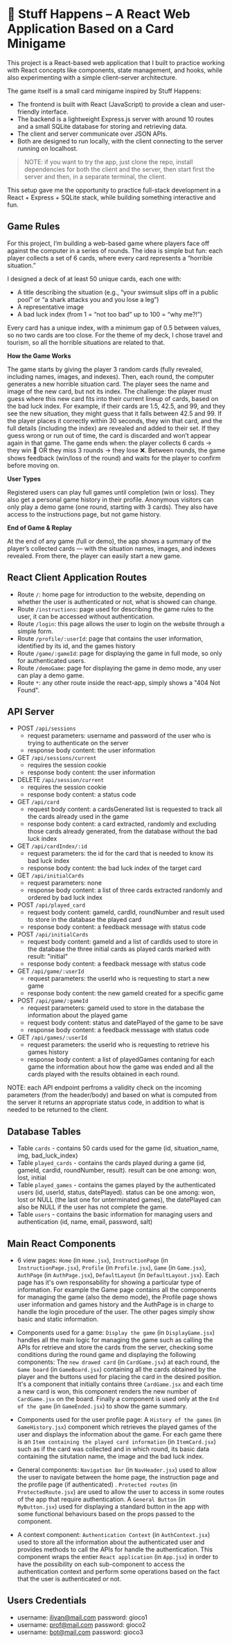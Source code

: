 # 🌟 Stuff Happens – A React Web Application Based on a Card Minigame
This project is a React-based web application that I built to practice working with React concepts like components, state management, and hooks, while also experimenting with a simple client–server architecture.

The game itself is a small card minigame inspired by Stuff Happens:
- The frontend is built with React (JavaScript) to provide a clean and user-friendly interface.
- The backend is a lightweight Express.js server with around 10 routes and a small SQLite database for storing and retrieving data.
- The client and server communicate over JSON APIs.
- Both are designed to run locally, with the client connecting to the server running on localhost.

> NOTE: if you want to try the app, just clone the repo, install dependencies for both the client and the server, then start first the server and then, in a separate terminal, the client.

This setup gave me the opportunity to practice full-stack development in a React + Express + SQLite stack, while building something interactive and fun.

## Game Rules
For this project, I’m building a web-based game where players face off against the computer in a series of rounds. The idea is simple but fun: each player collects a set of 6 cards, where every card represents a “horrible situation.”

I designed a deck of at least 50 unique cards, each one with:
- A title describing the situation (e.g., “your swimsuit slips off in a public pool” or “a shark attacks you and you lose a leg”)
- A representative image
- A bad luck index (from 1 = “not too bad” up to 100 = “why me?!”)

Every card has a unique index, with a minimum gap of 0.5 between values, so no two cards are too close. For the theme of my deck, I chose travel and tourism, so all the horrible situations are related to that.

**How the Game Works**

The game starts by giving the player 3 random cards (fully revealed, including names, images, and indexes). Then, each round, the computer generates a new horrible situation card. The player sees the name and image of the new card, but not its index. The challenge: the player must guess where this new card fits into their current lineup of cards, based on the bad luck index. For example, if their cards are 1.5, 42.5, and 99, and they see the new situation, they might guess that it falls between 42.5 and 99. If the player places it correctly within 30 seconds, they win that card, and the full details (including the index) are revealed and added to their set. If they guess wrong or run out of time, the card is discarded and won’t appear again in that game. The game ends when: the player collects 6 cards → they win 🎉 OR they miss 3 rounds → they lose ❌. Between rounds, the game shows feedback (win/loss of the round) and waits for the player to confirm before moving on.

**User Types**

Registered users can play full games until completion (win or loss). They also get a personal game history in their profile. Anonymous visitors can only play a demo game (one round, starting with 3 cards). They also have access to the instructions page, but not game history.

**End of Game & Replay**

At the end of any game (full or demo), the app shows a summary of the player’s collected cards — with the situation names, images, and indexes revealed. From there, the player can easily start a new game.

## React Client Application Routes

- Route `/`: home page for introduction to the website, depending on whether the user is authenticated or not, what is showed can change.
- Route `/instructions`: page used for describing the game rules to the user, it can be accessed without authentication.
- Route `/login`: this page allows the user to login on the website through a simple form.
- Route `/profile/:userId`: page that contains the user information, identified by its id, and the games history 
- Route `/game/:gameId`: page for displaying the game in full mode, so only for authenticated users. 
- Route `/demoGame`: page for displaying the game in demo mode, any user can play a demo game.
- Route `*`: any other route inside the react-app, simply shows a "404 Not Found". 

## API Server

- POST `/api/sessions`
  - request parameters: username and password of the user who is trying to authenticate on the server
  - response body content: the user information
- GET `/api/sessions/current`
  - requires the session cookie
  - response body content: the user information  
- DELETE `/api/session/current`
  - requires the session cookie
  - response body content: a status code
- GET `/api/card`
  - request body content: a cardsGenerated list is requested to track all the cards already used in the game
  - response body content: a card extracted, randomly and excluding those cards already generated, from the database without the bad luck index
- GET `/api/cardIndex/:id`
  - request parameters: the id for the card that is needed to know its bad luck index
  - response body content: the bad luck index of the target card
- GET `/api/initialCards`
  - request parameters: none
  - response body content: a list of three cards extracted randomly and ordered by bad luck index
- POST `/api/played_card`
  - request body content: gameId, cardId, roundNumber and result used to store in the database the played card
  - response body content: a feedback message with status code
- POST `/api/initialCards`
  - request body content: gameId and a list of cardIds used to store in the database the three initial cards as played cards marked with result: "initial"
  - response body content: a feedback message with status code
- GET `/api/game/:userId`
  - request parameters: the userId who is requesting to start a new game
  - response body content: the new gameId created for a specific game
- POST `/api/game/:gameId`
  - request parameters: gameId used to store in the database the information about the played game
  - request body content: status and datePlayed of the game to be save
  - response body content: a feedback messsage with status code
- GET `/api/games/:userId`
  - request parameters: the userId who is requesting to retrieve his games history
  - response body content: a list of playedGames contaning for each game the information about how the game was ended and all the cards played with the results obtained in each round.

NOTE: each API endpoint perfroms a validity check on the incoming parameters (from the header/body) and based on what is computed from the server it returns an appropriate status code, in addition to what is needed to be returned to the client.  

## Database Tables

- Table `cards` - contains 50 cards used for the game (id, situation_name, img, bad_luck_index)
- Table `played_cards` - contains the cards played during a game (id, gameId, cardId, roundNumber, result). result can be one among: won, lost, initial
- Table `played_games` - contains the games played by the authenticated users (id, userId, status, datePlayed). status can be one among: won, lost or NULL (the last one for unterminated games), the datePlayed can also be NULL if the user has not complete the game. 
- Table `users` - contains the basic information for managing users and authentication (id, name, email, password, salt)

## Main React Components

- 6 view pages: `Home` (in `Home.jsx`), `InstructionPage` (in `InstructionPage.jsx`), `Profile` (in `Profile.jsx`), `Game` (in `Game.jsx`), `AuthPage` (in `AuthPage.jsx`), `DefaultLayout` (in `DefaultLayout.jsx`).
 Each page has it's own responsability for showing a particular type of information. For example the Game page contains all the components for managing the game (also the demo mode), the Profile page shows user information and games history and the AuthPage is in charge to handle the login procedure of the user. The other pages simply show basic and static information.

- Components used for a game: `Display the game` (in `DisplayGame.jsx`) handles all the main logic for managing the game such as calling the APIs for retrieve and store the cards from the server, checking some conditions during the round game and displaying the following components: The `new drawed card` (in `CardGame.jsx`) at each round, the `Game board` (in `GameBoard.jsx`) containing all the cards obtained by the player and the buttons used for placing the card in the desired position. It's a component that initially contains three `CardGame.jsx` and each time a new card is won, this component renders the new number of `CardGame.jsx` on the board. Finally a component is used only at the `End of the game` (in `GameEnded.jsx`) to show the game summary.

- Components used for the user profile page: A `History of the games` (in `GameHistory.jsx`) component which retrieves the played games of the user and displays the information about the game. For each game there is an `Item containing the played card information` (in `ItemCard.jsx`) such as if the card was collected and in which round, its basic data containing the situtation name, the image and the bad luck index.

- General components: `Navigation Bar` (in `NavHeader.jsx`) used to allow the user to navigate between the home page, the instruction page and the profile page (if authenticated) . `Protected routes` (in `ProtectedRoute.jsx`) are used to allow the user to access in some routes of the app that require authentication. A `General Button` (in `MyButton.jsx`) used for displaying a standard button in the app with some functional behaviours based on the props passed to the component.

- A context component: `Authentication Context` (in `AuthContext.jsx`) used to store all the information about the authenticated user and provides methods to call the APIs for handle the authentication. This component wraps the entier `React application` (in `App.jsx`) in order to have the possibility on each sub-component to access the authentication context and perform some operations based on the fact that the user is authenticated or not. 

## Users Credentials

- username: iliyan@mail.com password: gioco1
- username: prof@mail.com password: gioco2
- username: bot@mail.com password: gioco3
